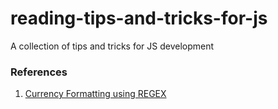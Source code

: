 # reading-tips-and-tricks-for-js
A collection of tips and tricks for JS development


### References
1. [Currency Formatting using REGEX](https://blog.tompawlak.org/number-currency-formatting-javascript)
